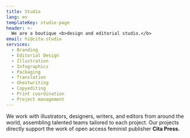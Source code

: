```yaml
---
title: Studio
lang: en
templateKey: studio-page
header: >-
  We are a boutique <b>design and editorial studio.</b>
email: hi@cita.studio
services: 
  - Branding
  - Editorial Design
  - Illustration
  - Infographics
  - Packaging
  - Translation
  - Ghostwriting
  - Copyediting
  - Print coordination
  - Project management
---
```


We work with illustrators, designers, writers, and editors from around the world, assembling talented teams tailored to each project. Our projects directly support the work of open access feminist publisher <b>Cita Press.</b>